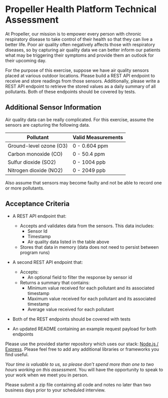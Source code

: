 # Propeller Health Platform Technical Assessment

At Propeller, our mission is to empower every person with chronic respiratory disease to take
control of their health so that they can live a better life. Poor air quality often negatively affects
those with respiratory diseases, so by capturing air quality data we can better inform our
patients what may be triggering their symptoms and provide them an outlook for their upcoming
day.

For the purpose of this exercise, suppose we have air quality sensors placed at various outdoor
locations. Please build a REST API endpoint to receive and store readings from those sensors.
Additionally, please write a REST API endpoint to retrieve the stored values as a daily summary
of all pollutants. Both of these endpoints should be covered by tests.

## Additional Sensor Information

Air quality data can be really complicated. For this exercise, assume the sensors are capturing
the following data.

| Pollutant                | Valid Measurements  |
|------------------------- |-------------------- |
| Ground-level ozone (O3)  | 0 - 0.604 ppm       |
| Carbon monoxide (CO)     | 0 - 50.4 ppm        |
| Sulfur dioxide (SO2)     | 0 - 1004 ppb        |
| Nitrogen dioxide (NO2)   | 0 - 2049 ppb        |

Also assume that sensors may become faulty and not be able to record one or more pollutants.

## Acceptance Criteria

- A REST API endpoint that:
  - Accepts and validates data from the sensors. This data includes:
    - Sensor Id
    - Timestamp
    - Air quality data listed in the table above
  - Stores that data in memory (data does not need to persist between program
  runs)

- A second REST API endpoint that:
  - Accepts:
    - An optional field to filter the response by sensor id
  - Returns a summary that contains:
    - Minimum value received for each pollutant and its associated timestamp
    - Maximum value received for each pollutant and its associated timestamp
    - Average value received for each pollutant
- Both of the REST endpoints should be covered with tests
- An updated README containing an example request payload for both endpoints

Please use the provided starter repository which uses our stack: [Node.js / Express](https://expressjs.com/en/starter/hello-world.html). Please feel
free to add any additional libraries or frameworks you find useful.

_Your time is valuable to us, so please don’t spend more than one to two hours working on this
assessment_. You will have the opportunity to speak to your work when we meet you in person.

Please submit a zip file containing all code and notes no later than two business days prior to
your scheduled interview.
